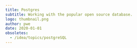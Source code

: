 ```yaml
---
title: Postgres
subtitle: Working with the popular open source database.
logo: thumbnail.png
author: pwe
date: 2020-01-01
obsoletes:
  - /idea/topics/postgreSQL
---
```

